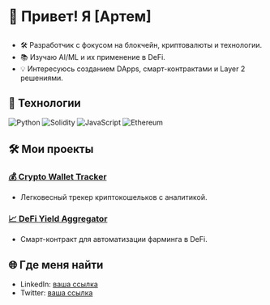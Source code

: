 # 👋 Привет! Я [Артем]

## 
- 🛠️ Разработчик с фокусом на блокчейн, криптовалюты и технологии.
- 📚 Изучаю AI/ML и их применение в DeFi.
- 💡 Интересуюсь созданием DApps, смарт-контрактами и Layer 2 решениями.

## 🔗 Технологии
![Python](https://img.shields.io/badge/-Python-3776AB?logo=python&logoColor=white&style=flat)
![Solidity](https://img.shields.io/badge/-Solidity-363636?logo=solidity&logoColor=white&style=flat)
![JavaScript](https://img.shields.io/badge/-JavaScript-F7DF1E?logo=javascript&logoColor=black&style=flat)
![Ethereum](https://img.shields.io/badge/-Ethereum-3C3C3D?logo=ethereum&logoColor=white&style=flat)

## 🛠️ Мои проекты
### [💰 Crypto Wallet Tracker](https://github.com/ваш-проект)
- Легковесный трекер криптокошельков с аналитикой.
### [📈 DeFi Yield Aggregator](https://github.com/ваш-проект)
- Смарт-контракт для автоматизации фарминга в DeFi.

## 🌐 Где меня найти
- LinkedIn: [ваша ссылка](https://linkedin.com/in/ваш-профиль)
- Twitter: [ваша ссылка](https://twitter.com/ваш-профиль)
